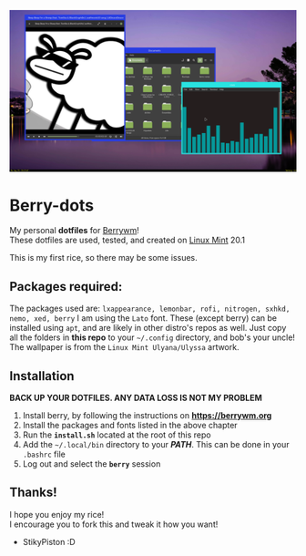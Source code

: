 ![Image of the final rice](/berry_inital_rice.png)

# Berry-dots

My personal **dotfiles** for [Berrywm](https://berrywm.org)!  
These dotfiles are used, tested, and created on [Linux Mint](https://linuxmint.com) 20.1  

This is my first rice, so there may be some issues.

## Packages required:

The packages used are: `lxappearance, lemonbar, rofi, nitrogen, sxhkd, nemo, xed, berry`
I am using the `Lato` font.
These (except berry) can be installed using  `apt`, and are likely in other distro's repos as well.
Just copy all the folders in **this repo** to your `~/.config` directory, and bob's your uncle!
The wallpaper is from the `Linux Mint Ulyana/Ulyssa` artwork.

## Installation

****BACK UP YOUR DOTFILES. ANY DATA LOSS IS NOT MY PROBLEM****
1. Install berry, by following the instructions on **https://berrywm.org**
2. Install the packages and fonts listed in the above chapter
3. Run the **`install.sh`** located at the root of this repo
4. Add the `~/.local/bin` directory to your ***PATH***. This can be done in your `.bashrc` file
5. Log out and select the **`berry`** session 

## Thanks!

I hope you enjoy my rice!  
I encourage you to fork this and tweak it how you want!

- StikyPiston :D
